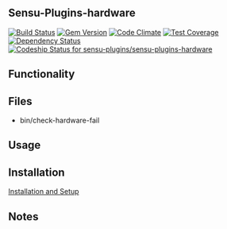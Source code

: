 ## Sensu-Plugins-hardware

[![Build Status](https://travis-ci.org/sensu-plugins/sensu-plugins-hardware.svg?branch=master)](https://travis-ci.org/sensu-plugins/sensu-plugins-hardware)
[![Gem Version](https://badge.fury.io/rb/sensu-plugins-hardware.svg)](http://badge.fury.io/rb/sensu-plugins-hardware)
[![Code Climate](https://codeclimate.com/github/sensu-plugins/sensu-plugins-hardware/badges/gpa.svg)](https://codeclimate.com/github/sensu-plugins/sensu-plugins-hardware)
[![Test Coverage](https://codeclimate.com/github/sensu-plugins/sensu-plugins-hardware/badges/coverage.svg)](https://codeclimate.com/github/sensu-plugins/sensu-plugins-hardware)
[![Dependency Status](https://gemnasium.com/sensu-plugins/sensu-plugins-hardware.svg)](https://gemnasium.com/sensu-plugins/sensu-plugins-hardware)
[ ![Codeship Status for sensu-plugins/sensu-plugins-hardware](https://codeship.com/projects/0f4809d0-db96-0132-9804-0eed4ec53b27/status?branch=master)](https://codeship.com/projects/79665)

## Functionality

## Files
 * bin/check-hardware-fail

## Usage

## Installation

[Installation and Setup](https://github.com/sensu-plugins/documentation/blob/master/user_docs/installation_instructions.md)

## Notes